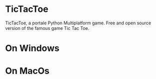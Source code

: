 # TicTacToe
TicTacToe, a portale Python Multiplatform game. 
Free and open source version of the famous game Tic Tac Toe.

# On Windows

# On MacOs
